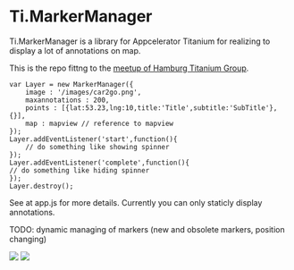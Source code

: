 Ti.MarkerManager
================

Ti.MarkerManager is a library for Appcelerator Titanium for realizing to display a lot of annotations on map.

This is the repo fittng to the [meetup of Hamburg Titanium Group](http://www.meetup.com/de/Hamburg-Titanium/events/223965086/).
~~~
var Layer = new MarkerManager({
    image : '/images/car2go.png',
    maxannotations : 200,
    points : [{lat:53.23,lng:10,title:'Title',subtitle:'SubTitle'},{}],
    map : mapview // reference to mapview
});
Layer.addEventListener('start',function(){
    // do something like showing spinner
});
Layer.addEventListener('complete',function(){
// do something like hiding spinner
});
Layer.destroy();   
~~~

See at app.js for more details. Currently you can only staticly display annotations. 

TODO: dynamic managing of markers (new and obsolete markers, position changing)

![](https://raw.githubusercontent.com/AppWerft/Ti.MarkerManager/master/screens/Screenshot_2015-05-26-15-25-29.png)
![](https://raw.githubusercontent.com/AppWerft/Ti.MarkerManager/master/screens/Screenshot_2015-05-26-15-25-20.png)
